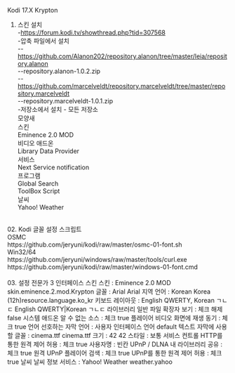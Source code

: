 Kodi 17.X Krypton

01. 스킨 설치<br>
-https://forum.kodi.tv/showthread.php?tid=307568<br>
-압축 파일에서 설치<br>
--https://github.com/Alanon202/repository.alanon/tree/master/leia/repository.alanon<br>
--repository.alanon-1.0.2.zip<br>
--https://github.com/marcelveldt/repository.marcelveldt/tree/master/repository.marcelveldt<br>
--repository.marcelveldt-1.0.1.zip<br>
-저장소에서 설치 - 모든 저장소<br>
	모양새<br>
		스킨<br>
			Eminence 2.0 MOD<br>
	비디오 애드온<br>
		Library Data Provider<br>
	서비스<br>
		Next Service notification<br>
	프로그램<br>
		Global Search<br>
		ToolBox Script<br>
	날씨<br>
	Yahoo! Weather<br>
<br>
02. Kodi 글꼴 설정 스크립트<br>
OSMC<br>
	https://github.com/jeryuni/kodi/raw/master/osmc-01-font.sh<br>
Win32/64<br>
	https://github.com/jeryuni/windows/raw/master/tools/curl.exe<br>
	https://github.com/jeryuni/kodi/raw/master/windows-01-font.cmd<br>
<br>
03. 설정
전문가
<general><settinglevel>3</settinglevel></general>
인터페이스
	스킨
		스킨 : Eminence 2.0 MOD
		<lookandfeel><skin>skin.eminence.2.mod.Krypton</skin></lookandfeel>
		글꼴 : Arial
		<lookandfeel><font>Arial</font></lookandfeel>
	지역
		언어 : Korean
		<locale><country>Korea (12h)</country><language>resource.language.ko_kr</language></locale>
		키보드 레이아웃 : English QWERTY, Korean ㄱㄴㄷ
		<locale><keyboardlayouts>English QWERTY|Korean ㄱㄴㄷ</keyboardlayouts></locale>
라이브러리
	일반
		파일 확장자 보기 : 체크 해제
		<filelists><showextensions>false</showextensions></filelists>
시스템
	애드온
		알 수 없는 소스 : 체크
		<addons><unknownsources>true</unknownsources></addons>
플레이어
	비디오
		화면에 재생 동기 : 체크
		<videoplayer><usedisplayasclock>true</usedisplayasclock></videoplayer>
	언어
		선호하는 자막 언어 : 사용자 인터페이스 언어
		<locale><subtitlelanguage>default</subtitlelanguage></locale>
		텍스트 자막에 사용할 글꼴 : cinema.ttf
		<subtitles><font>cinema.ttf</font></subtitles>
		크기 : 42
		<subtitles><height>42</height></subtitles>
		스타일 : 보통
		<subtitles><style>0</style></subtitles>
서비스
	컨트롤
		HTTP를 통한 원격 제어 허용 : 체크
		<services><webserver>true</webserver></services>
		사용자명 : 빈칸
		<services><webserverusername></webserverusername></services>
	UPnP / DLNA
		내 라이브러리 공유 : 체크
		<services><upnpserver>true</upnpserver></services>
		원격 UPnP 플레이어 검색 : 체크
		<services><upnpcontroller>true</upnpcontroller></services>
		UPnP를 통한 원격 제어 허용 : 체크
		<services><upnprenderer>true</upnprenderer></services>
	날씨
		날씨 정보 서비스 : Yahoo! Weather
		<weather><addon>weather.yahoo</addon></weather>
